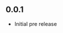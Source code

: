 <!-- https://developers.home-assistant.io/docs/add-ons/presentation#keeping-a-changelog -->

## 0.0.1

- Initial pre release
